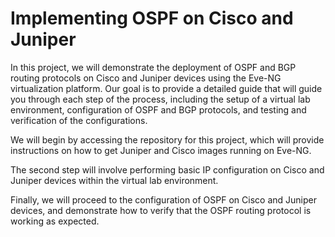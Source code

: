 # Implementing OSPF on Cisco and Juniper

In this project, we will demonstrate the deployment of OSPF and BGP routing protocols on Cisco and Juniper devices using the Eve-NG virtualization platform. Our goal is to provide a detailed guide that will guide you through each step of the process, including the setup of a virtual lab environment, configuration of OSPF and BGP protocols, and testing and verification of the configurations.

We will begin by accessing the repository for this project, which will provide instructions on how to get Juniper and Cisco images running on Eve-NG.

The second step will involve performing basic IP configuration on Cisco and Juniper devices within the virtual lab environment.

Finally, we will proceed to the configuration of OSPF on Cisco and Juniper devices, and demonstrate how to verify that the OSPF routing protocol is working as expected.
